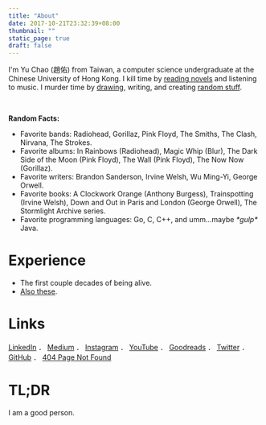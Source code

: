 ```yaml
---
title: "About"
date: 2017-10-21T23:32:39+08:00
thumbnail: ""
static_page: true
draft: false
---
```


I'm Yu Chao (趙佑) from Taiwan, a computer science undergraduate at the Chinese University of Hong Kong. I kill time by [reading novels](https://www.goodreads.com/author/show/18427549.Yu_Chao) and listening to music. I murder time by [drawing](https://www.instagram.com/yuchao.jpg/), writing, and creating [random stuff](/projects).

<br />

**Random Facts:**

* Favorite bands: Radiohead, Gorillaz, Pink Floyd, The Smiths, The Clash, Nirvana, The Strokes.
* Favorite albums: In Rainbows (Radiohead), Magic Whip (Blur), The Dark Side of the Moon (Pink Floyd), The Wall (Pink Floyd), The Now Now (Gorillaz).
* Favorite writers: Brandon Sanderson, Irvine Welsh, Wu Ming-Yi, George Orwell.
* Favorite books: A Clockwork Orange (Anthony Burgess), Trainspotting (Irvine Welsh), Down and Out in Paris and London (George Orwell), The Stormlight Archive series.
* Favorite programming languages: Go, C, C++, and umm...maybe *\*gulp\** Java.

# Experience
* The first couple decades of being alive.
* [Also these](https://yuchao.page/).

# Links
[LinkedIn](https://www.linkedin.com/in/yu-chao-a55b85b2/) ． 
[Medium](https://medium.com/@realYuChao) ．
[Instagram](https://instagram.com/yuchao.jpg) ．
[YouTube](https://www.youtube.com/channel/UC3LBzCYKiqZ_S2FaJE7o_Vw) ．
[Goodreads](https://www.goodreads.com/author/show/18427549.Yu_Chao) ．
[Twitter](https://twitter.com/realYuChao) ．
[GitHub](https://github.com/YuChaoGithub) ．
[404 Page Not Found](https://shinerightstudio.com/404)

# TL;DR
I am a good person.

